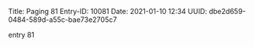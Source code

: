 Title: Paging 81
Entry-ID: 10081
Date: 2021-01-10 12:34
UUID: dbe2d659-0484-589d-a55c-bae73e2705c7

entry 81
